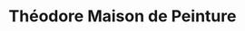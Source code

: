 ---
title: "Théodore Maison de Peinture"
url: /cesson-sevigne/theodore-maison-de-peinture/
shop: peinture
---
